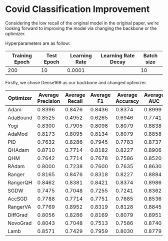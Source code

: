# Covid Classification Improvement

Considering the low recall of the original model in the original paper, we're looking forward to improving the model via changing the backbone or the optimizer.

Hyperparameters are as follow:


Training Epoch |Test Epoch |Learning Rate |Learning Rate Decay |Batch size 
------|-----|--------------|---------------|----------
200|10|0.0001| |10

Firstly, we chose Dense169 as our backbone and changed optimizer.

|Optimizer |Average Precision |Average Recall |Average F1 |Average Accuracy | Average AUC
-----|--------------|---------------|----------|-----------------|----------------
|Adam|0.8396|0.8476|0.8436|0.8374|0.8999
|AdaBound|0.8525|0.4952|0.6265|0.6946|0.7741
 |Yogi|0.8300|0.7905|0.8098|0.8079|0.8838
 |AdaMod|0.8173|0.8095|0.8134|0.8079|0.8858
 |PID|0.7632|0.8286|0.7945|0.7783|0.8737
 |QHAdam|0.8710|0.7714|0.8182|0.8227|0.8906
 |QHM|0.7642|0.7714|0.7678|0.7586|0.8520
 |RAdam|0.8000|0.7238|0.7600|0.7635|0.8630
 |Ranger|0.8165|0.8476|0.8318|0.8227|0.8884
 |RangerQH|0.8462|0.8381|0.8421|0.8374|0.8986
 |SGDW|0.7475|0.7048|0.7255|0.7241|0.8362
 |AccSGD|0.7788|0.7714|0.7751|0.7685|0.8536
 |RangerVA|0.7769|0.8952|0.8319|0.8128|0.8845
 |DiffGrad|0.8056|0.8286|0.8169|0.8079|0.8951
 |NovoGrad|0.8043|0.7048|0.7513|0.7586|0.8740
 |Lamb|0.8571|0.7429|0.7959|0.8030|0.8779
